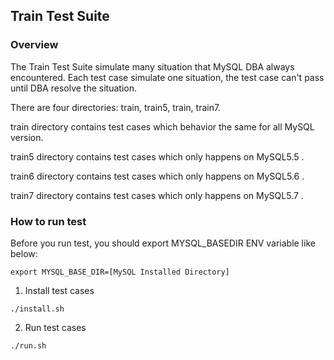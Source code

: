 ## Train Test Suite

### Overview

The Train Test Suite simulate many situation that MySQL DBA always encountered.
Each test case simulate one situation, the test case can't pass until DBA resolve
the situation.

There are four directories: train, train5, train, train7.

train directory contains test cases which behavior the same for all MySQL version.

train5 directory contains test cases which only happens on MySQL5.5 .

train6 directory contains test cases which only happens on MySQL5.6 .

train7 directory contains test cases which only happens on MySQL5.7 .


### How to run test

Before you run test, you should export MYSQL\_BASEDIR ENV variable like below:

```
export MYSQL_BASE_DIR=[MySQL Installed Directory]
```

1. Install test cases

```
./install.sh
```


2. Run test cases

```
./run.sh
```


